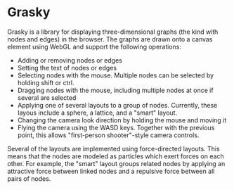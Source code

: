Grasky
======

Grasky is a library for displaying three-dimensional graphs (the kind with
nodes and edges) in the browser. The graphs are drawn onto a canvas element
using WebGL and support the following operations:

* Adding or removing nodes or edges
* Setting the text of nodes or edges
* Selecting nodes with the mouse. Multiple nodes can be selected by holding
  shift or ctrl.
* Dragging nodes with the mouse, including multiple nodes at once if several
  are selected
* Applying one of several layouts to a group of nodes. Currently, these layous
  include a sphere, a lattice, and a "smart" layout.
* Changing the camera look direction by holding the mouse and moving it
* Flying the camera using the WASD keys. Together with the previous point, this
  allows "first-person shooter"-style camera controls.

Several of the layouts are implemented using force-directed layouts. This means
that the nodes are modeled as particles which exert forces on each other. For
example, the "smart" layout groups related nodes by applying an attractive
force between linked nodes and a repulsive force between all pairs of nodes.
